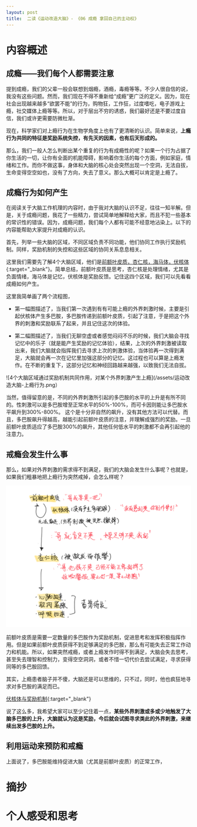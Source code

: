 ```yaml
---
layout: post
title:  二读《运动改造大脑》- 《06 成瘾 拿回自己的主动权》
---
```


# 内容概述

## 成瘾——我们每个人都需要注意

提到成瘾，我们的父辈一般会联想到烟瘾，酒瘾，毒瘾等等。不少人很自信的说，我没有这些问题。然而，我们现在不得不重新给“成瘾”更广泛的定义。因为，现在社会出现越来越多“欲罢不能”的行为，购物狂，工作狂，过度嗜吃，电子游戏上瘾，社交媒体上瘾等等。所以，对于层出不穷的诱惑，我们最好还是不要过度自信，我们或许更需要防微杜渐。

现在，科学家们对上瘾行为在生物学角度上也有了更清晰的认识。简单来说，**上瘾行为共同的特征是奖励系统失控，有先天的因素，也有后天形成的。** 

那么，我们一般人怎么判断出某个重复的行为有成瘾性的呢？如果一个行为占据了你生活的一切，让你有全面的机能障碍，影响着你生活的每个方面，例如家庭，情绪和工作。而你不做这事，身体和大脑的核心处会突然出现一个空洞，无法自拔，生命变得空空如也，没有了方向，失去了意义。那么大概可以肯定是上瘾了。

## 成瘾行为如何产生

在阅读关于大脑工作机理的内容时，由于我对大脑的认识不足，往往一知半解。但是，关于成瘾问题，我花了一些精力，尝试简单地解释给大家，而且不犯一些基本的常识性的错误。因为，成瘾问题，我们每个人都有可能不经意地沾染上。以下的内容能帮助大家提升对成瘾的认识。

首先，列举一些大脑的区域，不同区域负责不同功能，他们协同工作执行奖励机制。同样，奖励机制的失控和这些区域的协同关系息息相关。

这里我们需要先了解4个大脑区域，他们是[前额叶皮质，杏仁核，海马体，伏核体](https://chatgpt.com/share/671992e1-5ac0-800c-b5fc-f6585de85bf0){:target="_blank"}。简单总结，前额叶皮质是思考，杏仁核是处理情绪，尤其是负面情绪，海马体是记忆，伏核体是奖励反馈。记住这四个区域，我们可以先看看成瘾如何产生。

这里我简单画了两个流程图，
- 第一幅图描述了，当我们第一次遇到有有可能上瘾的外界刺激时候，主要是引起伏核体产生多巴胺，多巴胺传递到前额叶皮质，引起了注意，于是把这个外界的刺激和奖励联系了起来，并且记住这次的体验。

- 第二幅图描述了，当我们无聊空虚或者感觉闷闷不乐的时候，我们大脑会寻找记忆中的乐子（就是能产生奖励的记忆体验），结果，上次的外界刺激被读取出来，我们大脑就会指挥我们去寻求上次的刺激体验，当体验再一次得到满足，大脑就会再一次在记忆里加强这部分的记忆。这过程也可以算是上瘾发作。在不断的重复下，这部分记忆和神经回路越来越强，以致我们无法自拔。

![4个大脑区域通过奖励机制共同作用，对某个外界刺激产生上瘾](/assets/运动改造大脑-上瘾行为.png）

当然，值得留意的是，不同的外界刺激所引起的多巴胺的水平的上升是有所不同的。性刺激可以是多巴胺增至正常水平的50%-100%，而可卡因则能让多巴胺水平飙升到300%-800%。 这个是十分非自然的飙升，没有其他方法可以代替。而且，多巴胺飙升得越高，越能引起前额叶皮质的注意，并理解成强烈的奖励。一旦前额叶皮质适应了多巴胺300%的飙升，其他任何低水平的刺激都不会再引起他的注意力。

## 戒瘾会发生什么事

那么，如果对外界刺激的需求得不到满足，我们的大脑会发生什么事呢？也就是，如果我们粗暴地把上瘾行为突然戒掉，会怎么样呢？

![突然戒瘾大脑的机理](/assets/运动改造大脑-戒瘾.png)

前额叶皮质是需要一定数量的多巴胺作为奖励机制，促进思考和发挥积极指挥作用。但是如果前额叶皮质获得不到足够满足的多巴胺，那么有可能失去正常工作动力和机能。所以，如果突然戒瘾，或者上瘾发作时得不到满足，大脑会失去思考，甚至失去理智和控制力，变得空空洞洞，或者不惜一切代价去尝试满足，寻求获得同等的多巴胺回馈。

其实，上瘾患者脑子并不傻，大脑还是可以思维的，只不过，同时，他也疯狂地寻求对多巴胺的满足而已。

 
[伏核体与奖励机制](https://chatgpt.com/share/67199096-a158-800c-a6a0-e0dcbef66ee9){:target="_blank"}

说了这么多，我希望大家可以至少记住着一点，**某些外界刺激或多或少地触发了大脑多巴胺的上升，大脑就认为这是奖励，今后就会试图寻求类此的外界刺激，来继续出发多巴胺的上升。**

## 利用运动来预防和戒瘾

上面说了，多巴胺能维持促进大脑（尤其是前额叶皮质）的正常工作，


# 摘抄


# 个人感受和思考

<!--stackedit_data:
eyJoaXN0b3J5IjpbLTgwMzA0OTMzOCwyNjE1NjgwNzMsMTk0Mj
k0NDM4OCwtMjQ2NDc5MDU1LDYyNzA0MjEzOSwtNzAzODU3NDI3
LDE4Njc4Nzk2NiwtMjA1MTk3NjE5NSwtMzQxNTA1OTcsMjAwMT
ExNTAzNSw2OTg5MDI2MDZdfQ==
-->
